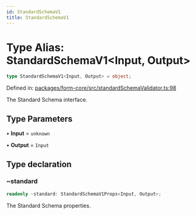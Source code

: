```yaml
---
id: StandardSchemaV1
title: StandardSchemaV1
---
```


<!-- DO NOT EDIT: this page is autogenerated from the type comments -->

# Type Alias: StandardSchemaV1\<Input, Output\>

```ts
type StandardSchemaV1<Input, Output> = object;
```

Defined in: [packages/form-core/src/standardSchemaValidator.ts:98](https://github.com/Pascalmh/tanstack-form/blob/main/packages/form-core/src/standardSchemaValidator.ts#L98)

The Standard Schema interface.

## Type Parameters

• **Input** = `unknown`

• **Output** = `Input`

## Type declaration

### ~standard

```ts
readonly ~standard: StandardSchemaV1Props<Input, Output>;
```

The Standard Schema properties.
